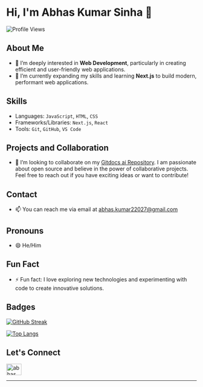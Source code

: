 # Hi, I'm Abhas Kumar Sinha 👋

![Profile Views](http://img.shields.io/badge/Profile%20Views-500k+-blue)

## About Me

- 👀 I’m deeply interested in **Web Development**, particularly in creating efficient and user-friendly web applications.
- 🌱 I’m currently expanding my skills and learning **Next.js** to build modern, performant web applications.

## Skills

- Languages: `JavaScript`, `HTML`, `CSS`
- Frameworks/Libraries: `Next.js`, `React`
- Tools: `Git`, `GitHub`, `VS Code`

## Projects and Collaboration

- 💞️ I’m looking to collaborate on my [Gitdocs ai Repository](https://github.com/abhas-kumar-sinha/Gitdocs). I am passionate about open source and believe in the power of collaborative projects. Feel free to reach out if you have exciting ideas or want to contribute!

## Contact

- 📫 You can reach me via email at [abhas.kumar22027@gmail.com](mailto:abhas.kumar22027@gmail.com)

## Pronouns

- 😄 He/Him

## Fun Fact

- ⚡ Fun fact: I love exploring new technologies and experimenting with code to create innovative solutions.

## Badges

[![GitHub Streak](https://streak-stats.demolab.com/?user=abhas-kumar-sinha)](https://git.io/streak-stats)

[![Top Langs](https://github-readme-stats.vercel.app/api/top-langs/?username=abhas-kumar-sinha&layout=compact)](https://github.com/anuraghazra/github-readme-stats)

## Let's Connect

<p align="left">
<a href="https://www.linkedin.com/in/abhas-kumar-sinha" target="blank"><img align="center" src="https://raw.githubusercontent.com/rahuldkjain/github-profile-readme-generator/master/src/images/icons/Social/linked-in-alt.svg" alt="abhas kumar sinha" height="30" width="40" /></a>
</p>

---

<!---
abhas-kumar-sinha/abhas-kumar-sinha is a ✨ special ✨ repository because its `README.md` (this file) appears on your GitHub profile.
You can click the Preview link to take a look at your changes.
--->
